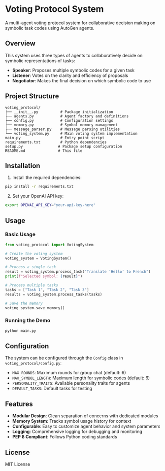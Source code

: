# Voting Protocol System

A multi-agent voting protocol system for collaborative decision making on symbolic task codes using AutoGen agents.

## Overview

This system uses three types of agents to collaboratively decide on symbolic representations of tasks:
- **Speaker**: Proposes multiple symbolic codes for a given task
- **Listener**: Votes on the clarity and efficiency of proposals
- **Negotiator**: Makes the final decision on which symbolic code to use

## Project Structure

```
voting_protocol/
├── __init__.py          # Package initialization
├── agents.py            # Agent factory and definitions
├── config.py            # Configuration settings
├── memory.py            # Symbol memory management
├── message_parser.py    # Message parsing utilities
└── voting_system.py     # Main voting system implementation
main.py                  # Entry point script
requirements.txt         # Python dependencies
setup.py                # Package setup configuration
README.md               # This file
```

## Installation

1. Install the required dependencies:
```bash
pip install -r requirements.txt
```

2. Set your OpenAI API key:
```bash
export OPENAI_API_KEY="your-api-key-here"
```

## Usage

### Basic Usage

```python
from voting_protocol import VotingSystem

# Create the voting system
voting_system = VotingSystem()

# Process a single task
result = voting_system.process_task("Translate 'Hello' to French")
print(f"Selected symbol: {result}")

# Process multiple tasks
tasks = ["Task 1", "Task 2", "Task 3"]
results = voting_system.process_tasks(tasks)

# Save the memory
voting_system.save_memory()
```

### Running the Demo

```bash
python main.py
```

## Configuration

The system can be configured through the `Config` class in `voting_protocol/config.py`:

- `MAX_ROUNDS`: Maximum rounds for group chat (default: 6)
- `MAX_SYMBOL_LENGTH`: Maximum length for symbolic codes (default: 6)
- `PERSONALITY_TRAITS`: Available personality traits for agents
- `DEFAULT_TASKS`: Default tasks for testing

## Features

- **Modular Design**: Clean separation of concerns with dedicated modules
- **Memory System**: Tracks symbol usage history for context
- **Configurable**: Easy to customize agent behavior and system parameters
- **Logging**: Comprehensive logging for debugging and monitoring
- **PEP 8 Compliant**: Follows Python coding standards

## License

MIT License
